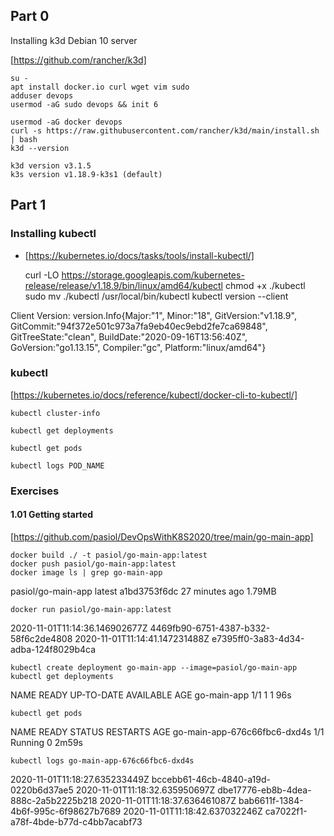 ## Part 0

Installing k3d Debian 10 server
	
[https://github.com/rancher/k3d]

	su -
	apt install docker.io curl wget vim sudo
	adduser devops
	usermod -aG sudo devops && init 6

	usermod -aG docker devops
	curl -s https://raw.githubusercontent.com/rancher/k3d/main/install.sh | bash
	k3d --version

	k3d version v3.1.5
	k3s version v1.18.9-k3s1 (default)


## Part 1

### Installing kubectl

- [https://kubernetes.io/docs/tasks/tools/install-kubectl/]

	curl -LO https://storage.googleapis.com/kubernetes-release/release/v1.18.9/bin/linux/amd64/kubectl
	chmod +x ./kubectl
	sudo mv ./kubectl /usr/local/bin/kubectl
	kubectl version --client

Client Version: version.Info{Major:"1", Minor:"18", GitVersion:"v1.18.9", GitCommit:"94f372e501c973a7fa9eb40ec9ebd2fe7ca69848", GitTreeState:"clean", BuildDate:"2020-09-16T13:56:40Z", GoVersion:"go1.13.15", Compiler:"gc", Platform:"linux/amd64"}

### kubectl

[https://kubernetes.io/docs/reference/kubectl/docker-cli-to-kubectl/]

	kubectl cluster-info

	kubectl get deployments

	kubectl get pods

	kubectl logs POD_NAME

### Exercises

#### 1.01 Getting started

[https://github.com/pasiol/DevOpsWithK8S2020/tree/main/go-main-app]

	docker build ./ -t pasiol/go-main-app:latest
	docker push pasiol/go-main-app:latest
	docker image ls | grep go-main-app
pasiol/go-main-app                                      latest              a1bd3753f6dc        27 minutes ago      1.79MB
	
	docker run pasiol/go-main-app:latest
2020-11-01T11:14:36.146902677Z 4469fb90-6751-4387-b332-58f6c2de4808
2020-11-01T11:14:41.147231488Z e7395ff0-3a83-4d34-adba-124f8029b4ca

	kubectl create deployment go-main-app --image=pasiol/go-main-app
	kubectl get deployments
NAME          READY   UP-TO-DATE   AVAILABLE   AGE
go-main-app   1/1     1            1           96s

	kubectl get pods
NAME                           READY   STATUS    RESTARTS   AGE
go-main-app-676c66fbc6-dxd4s   1/1     Running   0          2m59s

	kubectl logs go-main-app-676c66fbc6-dxd4s
2020-11-01T11:18:27.635233449Z bccebb61-46cb-4840-a19d-0220b6d37ae5
2020-11-01T11:18:32.635950697Z dbe17776-eb8b-4dea-888c-2a5b2225b218
2020-11-01T11:18:37.636461087Z bab6611f-1384-4b6f-995c-6f98627b7689
2020-11-01T11:18:42.637032246Z ca7022f1-a78f-4bde-b77d-c4bb7acabf73

	
